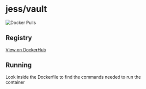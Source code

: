 # jess/vault

![Docker Pulls](https://img.shields.io/docker/pulls/jess/vault)



## Registry

[View on DockerHub](https://hub.docker.com/r/jess/vault)

## Running

Look inside the Dockerfile to find the commands needed to run the container
